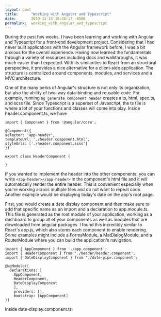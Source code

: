```yaml
---
layout: post
title:      "Working with Angular and Typescript"
date:       2019-12-15 18:48:17 -0500
permalink:  working_with_angular_and_typescript
---
```



During the past few weeks, I have been learning and working with Angular and Typescript for a front-end development project. Considering that I had never built applications with the Angular framework before, I was a bit anxious for the overall experience. Having now learned the fundamentals through a variety of resources including docs and walkthroughs, it was much easier than I expected. With its similarities to React from an structural perspective, it provides a nice alternative for a client-side application. The structure is centralized around components, modules, and services and a MVC architecture. 

One of the many perks of Angular's structure is not only its organization, but also the ability of two-way data-binding and reusable code. For example, running `ng generate component header` creates a ts, html, spec.ts, and scss file. Since Typescript is a superset of Javascript, the ts file is where a lot of your functions and classes will come into play. Inside header.component.ts, we have

```
import { Component } from '@angular/core';

@Component({
selector: 'app-header',
templateUrl: './header.component.html',
styleUrls: ['./header.component.scss']
})

export class HeaderComponent {

}
```

If you wanted to implement the header into the other components, you can write `<app-header></app-header>` in the component's html file and it will automatically render the entire header. This is convenient especially when you're working across multiple files and do not want to repeat code. Another example would be displaying today's date on the app's root page. 

First, you would create a date display component and then make sure to add that specific name as an import and a declaration to app.module.ts. This file is generated as the root module of your application, working as a dashboard to group all of your components as well as modules that are downloaded from angular packages. I found this incredibly similar to React's app.js, which also stores each component to enable rendering. Some examples might include a FormsModule, a MatDialogModule, and a RouterModule where you can build the application's navigation.

```
import { AppComponent } from './app.component';
import { HeaderComponent } from './header/header.component';
import { DateDisplayComponent } from './date-pipe.component';

@NgModule({
  declarations: [
	AppComponent,
	HeaderComponent,
	DateDisplayComponent
	],
	providers: [],
	bootstrap: [AppComponent]
})
```

Inside date-display.component.ts


